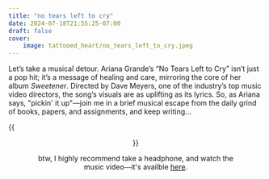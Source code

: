 ```yaml
---
title: "no tears left to cry"
date: 2024-07-18T21:55:25-07:00
draft: false
cover:
    image: tattooed_heart/no_tears_left_to_cry.jpeg
---
```


Let’s take a musical detour. Ariana Grande’s “No Tears Left to Cry” isn’t just a pop hit; it’s a message of healing and care, mirroring the core of her album *Sweetener*. Directed by Dave Meyers, one of the industry’s top music video directors, the song’s visuals are as uplifting as its lyrics. So, as Ariana says, "pickin' it up"—join me in a brief musical escape from the daily grind of books, papers, and assignments, and keep writing...

{{<figure align="center" src="tattooed_heart/ntltc.jpeg" caption="every single frame in Dave Meyers' music videos are worthwhile to be taken out separately to be appreciated. exceptional mastery in visualizing music's spirit.">}}

btw, I highly recommend take a headphone, and watch the music video—it's availble [here](https://youtu.be/ffxKSjUwKdU?si=WNMrYsh_cDjKBW28).

